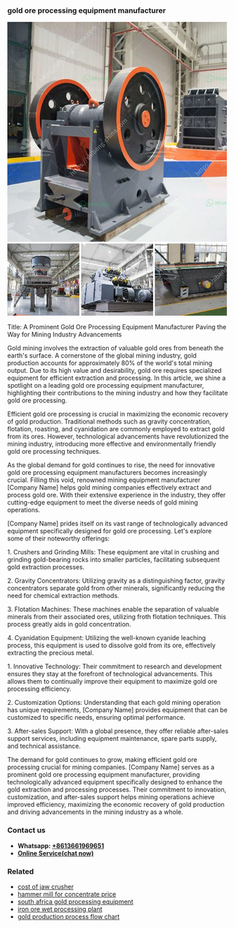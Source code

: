 <h3>gold ore processing equipment manufacturer</h3><img src='1708589532.jpg' alt=''><p>Title: A Prominent Gold Ore Processing Equipment Manufacturer Paving the Way for Mining Industry Advancements</p><p>Gold mining involves the extraction of valuable gold ores from beneath the earth's surface. A cornerstone of the global mining industry, gold production accounts for approximately 80% of the world's total mining output. Due to its high value and desirability, gold ore requires specialized equipment for efficient extraction and processing. In this article, we shine a spotlight on a leading gold ore processing equipment manufacturer, highlighting their contributions to the mining industry and how they facilitate gold ore processing.</p><p>Efficient gold ore processing is crucial in maximizing the economic recovery of gold production. Traditional methods such as gravity concentration, flotation, roasting, and cyanidation are commonly employed to extract gold from its ores. However, technological advancements have revolutionized the mining industry, introducing more effective and environmentally friendly gold ore processing techniques.</p><p>As the global demand for gold continues to rise, the need for innovative gold ore processing equipment manufacturers becomes increasingly crucial. Filling this void, renowned mining equipment manufacturer [Company Name] helps gold mining companies effectively extract and process gold ore. With their extensive experience in the industry, they offer cutting-edge equipment to meet the diverse needs of gold mining operations.</p><p>[Company Name] prides itself on its vast range of technologically advanced equipment specifically designed for gold ore processing. Let's explore some of their noteworthy offerings:</p><p>1. Crushers and Grinding Mills: These equipment are vital in crushing and grinding gold-bearing rocks into smaller particles, facilitating subsequent gold extraction processes.</p><p>2. Gravity Concentrators: Utilizing gravity as a distinguishing factor, gravity concentrators separate gold from other minerals, significantly reducing the need for chemical extraction methods.</p><p>3. Flotation Machines: These machines enable the separation of valuable minerals from their associated ores, utilizing froth flotation techniques. This process greatly aids in gold concentration.</p><p>4. Cyanidation Equipment: Utilizing the well-known cyanide leaching process, this equipment is used to dissolve gold from its ore, effectively extracting the precious metal.</p><p>1. Innovative Technology: Their commitment to research and development ensures they stay at the forefront of technological advancements. This allows them to continually improve their equipment to maximize gold ore processing efficiency.</p><p>2. Customization Options: Understanding that each gold mining operation has unique requirements, [Company Name] provides equipment that can be customized to specific needs, ensuring optimal performance.</p><p>3. After-sales Support: With a global presence, they offer reliable after-sales support services, including equipment maintenance, spare parts supply, and technical assistance.</p><p>The demand for gold continues to grow, making efficient gold ore processing crucial for mining companies. [Company Name] serves as a prominent gold ore processing equipment manufacturer, providing technologically advanced equipment specifically designed to enhance the gold extraction and processing processes. Their commitment to innovation, customization, and after-sales support helps mining operations achieve improved efficiency, maximizing the economic recovery of gold production and driving advancements in the mining industry as a whole.</p><h3>Contact us</h3><ul><li><strong>Whatsapp:&nbsp;<a href="https://wa.me/8613661969651">+8613661969651</a></strong></li><li><a href="https://swt.shibang-china.com/?git&amp;zhl&amp;gold ore processing equipment manufacturer"><strong>Online Service(chat now)</strong></a></li></ul><h3>Related</h3><ul><li><a href='cost of jaw crusher.md'>cost of jaw crusher</a></li><li><a href='hammer mill for concentrate price.md'>hammer mill for concentrate price</a></li><li><a href='south africa gold processing equipment.md'>south africa gold processing equipment</a></li><li><a href='iron ore wet processing plant.md'>iron ore wet processing plant</a></li><li><a href='gold production process flow chart.md'>gold production process flow chart</a></li></ul>